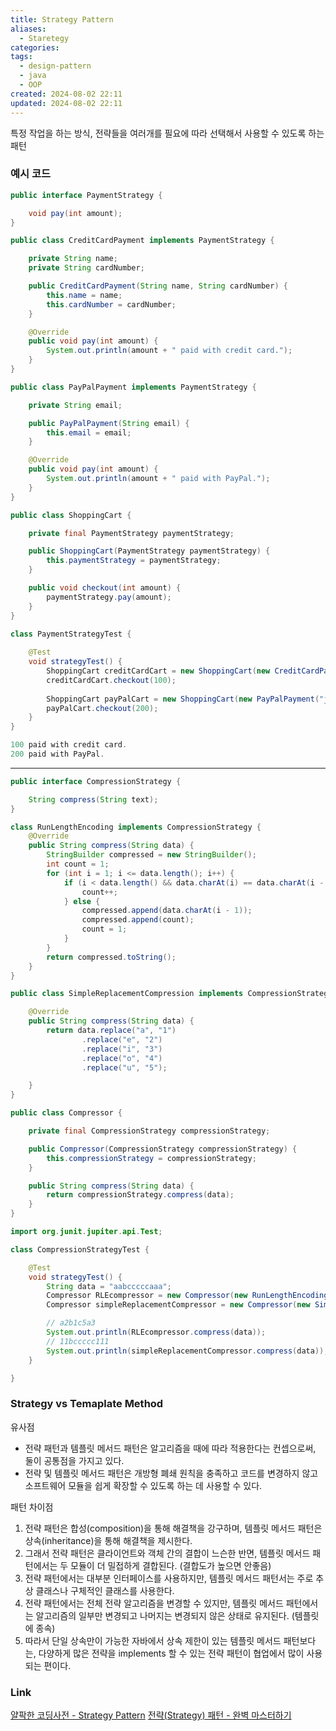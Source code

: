 ```yaml
---
title: Strategy Pattern
aliases:
  - Staretegy
categories: 
tags:
  - design-pattern
  - java
  - OOP
created: 2024-08-02 22:11
updated: 2024-08-02 22:11
---
```

특정 작업을 하는 방식, 전략들을 여러개를 필요에 따라 선택해서 사용할 수 있도록 하는 패턴

### 예시 코드

```java
public interface PaymentStrategy {

    void pay(int amount);
}
```

```java
public class CreditCardPayment implements PaymentStrategy {

    private String name;
    private String cardNumber;

    public CreditCardPayment(String name, String cardNumber) {
        this.name = name;
        this.cardNumber = cardNumber;
    }

    @Override
    public void pay(int amount) {
        System.out.println(amount + " paid with credit card.");
    }
}
```

```java
public class PayPalPayment implements PaymentStrategy {

    private String email;

    public PayPalPayment(String email) {
        this.email = email;
    }

    @Override
    public void pay(int amount) {
        System.out.println(amount + " paid with PayPal.");
    }
}
```

```java
public class ShoppingCart {

    private final PaymentStrategy paymentStrategy;

    public ShoppingCart(PaymentStrategy paymentStrategy) {
        this.paymentStrategy = paymentStrategy;
    }

    public void checkout(int amount) {
        paymentStrategy.pay(amount);
    }
}
```

```java
class PaymentStrategyTest {  
  
    @Test  
    void strategyTest() {  
        ShoppingCart creditCardCart = new ShoppingCart(new CreditCardPayment("John Doe", "1234567890123456"));  
        creditCardCart.checkout(100);  
  
        ShoppingCart payPalCart = new ShoppingCart(new PayPalPayment("johndoe@example.com"));  
        payPalCart.checkout(200);  
    }  
}
```

```java
100 paid with credit card.
200 paid with PayPal.
```

---

```java
public interface CompressionStrategy {

    String compress(String text);
}
```

```java
class RunLengthEncoding implements CompressionStrategy {
    @Override
    public String compress(String data) {
        StringBuilder compressed = new StringBuilder();
        int count = 1;
        for (int i = 1; i <= data.length(); i++) {
            if (i < data.length() && data.charAt(i) == data.charAt(i - 1)) {
                count++;
            } else {
                compressed.append(data.charAt(i - 1));
                compressed.append(count);
                count = 1;
            }
        }
        return compressed.toString();
    }
}
```

```java
public class SimpleReplacementCompression implements CompressionStrategy {

    @Override
    public String compress(String data) {
        return data.replace("a", "1")
                .replace("e", "2")
                .replace("i", "3")
                .replace("o", "4")
                .replace("u", "5");

    }
}
```

```java
public class Compressor {

    private final CompressionStrategy compressionStrategy;

    public Compressor(CompressionStrategy compressionStrategy) {
        this.compressionStrategy = compressionStrategy;
    }

    public String compress(String data) {
        return compressionStrategy.compress(data);
    }
}
```

```java
import org.junit.jupiter.api.Test;

class CompressionStrategyTest {

    @Test
    void strategyTest() {
        String data = "aabcccccaaa";
        Compressor RLEcompressor = new Compressor(new RunLengthEncoding());
        Compressor simpleReplacementCompressor = new Compressor(new SimpleReplacementCompression());

        // a2b1c5a3
        System.out.println(RLEcompressor.compress(data));
        // 11bccccc111
        System.out.println(simpleReplacementCompressor.compress(data));
    }

}
```

### Strategy vs Temaplate Method

유사점
- 전략 패턴과 템플릿 메서드 패턴은 알고리즘을 때에 따라 적용한다는 컨셉으로써, 둘이 공통점을 가지고 있다.
- 전략 및 템플릿 메서드 패턴은 개방형 폐쇄 원칙을 충족하고 코드를 변경하지 않고 소프트웨어 모듈을 쉽게 확장할 수 있도록 하는 데 사용할 수 있다. 

패턴 차이점

1. 전략 패턴은 합성(composition)을 통해 해결책을 강구하며, 템플릿 메서드 패턴은 상속(inheritance)을 통해 해결책을 제시한다.
2. 그래서 전략 패턴은 클라이언트와 객체 간의 결합이 느슨한 반면, 템플릿 메서드 패턴에서는 두 모듈이 더 밀접하게 결합된다. (결합도가 높으면 안좋음)
3. 전략 패턴에서는 대부분 인터페이스를 사용하지만, 템플릿 메서드 패턴서는 주로 추상 클래스나 구체적인 클래스를 사용한다.
4. 전략 패턴에서는 전체 전략 알고리즘을 변경할 수 있지만, 템플릿 메서드 패턴에서는 알고리즘의 일부만 변경되고 나머지는 변경되지 않은 상태로 유지된다. (템플릿에 종속)
5. 따라서 단일 상속만이 가능한 자바에서 상속 제한이 있는 템플릿 메서드 패턴보다는, 다양하게 많은 전략을 implements 할 수 있는 전략 패턴이 협업에서 많이 사용되는 편이다.

### Link

[얄팍한 코딩사전 - Strategy Pattern](https://www.youtube.com/watch?v=xlaAiHrZN3U&list=PLPyAJnFDA5SHB7u2QLDUE9kA18N6vamzi&index=76)
[전략(Strategy) 패턴 - 완벽 마스터하기](https://inpa.tistory.com/entry/GOF-%F0%9F%92%A0-%EC%A0%84%EB%9E%B5Strategy-%ED%8C%A8%ED%84%B4-%EC%A0%9C%EB%8C%80%EB%A1%9C-%EB%B0%B0%EC%9B%8C%EB%B3%B4%EC%9E%90)

